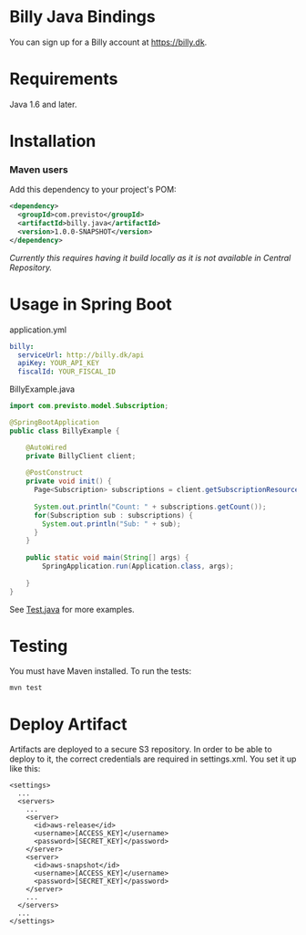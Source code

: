 # Billy Java Bindings 

You can sign up for a Billy account at https://billy.dk.

Requirements
============

Java 1.6 and later.

Installation
============

### Maven users

Add this dependency to your project's POM:

```xml
<dependency>
  <groupId>com.previsto</groupId>
  <artifactId>billy.java</artifactId>
  <version>1.0.0-SNAPSHOT</version>
</dependency>
```

_Currently this requires having it build locally as it is not available in Central Repository._


Usage in Spring Boot
=====

application.yml
```yml
billy:
  serviceUrl: http://billy.dk/api
  apiKey: YOUR_API_KEY
  fiscalId: YOUR_FISCAL_ID
```

BillyExample.java

```java
import com.previsto.model.Subscription;

@SpringBootApplication
public class BillyExample {

    @AutoWired
    private BillyClient client;
    
    @PostConstruct
    private void init() {
      Page<Subscription> subscriptions = client.getSubscriptionResource().findAll();
        
      System.out.println("Count: " + subscriptions.getCount());
      for(Subscription sub : subscriptions) {
        System.out.println("Sub: " + sub);
      }
    }
    
    public static void main(String[] args) {
        SpringApplication.run(Application.class, args);
        
    }
}
```


See [Test.java](https://github.com/Previsto/billy-java/blob/master/src/test/java/com/previsto/Test.java) for more examples.

Testing
=======

You must have Maven installed. To run the tests:

    mvn test


Deploy Artifact
=======
Artifacts are deployed to a secure S3 repository. 
In order to be able to deploy to it, the correct credentials are required in settings.xml. 
You set it up like this:

```
<settings>
  ...
  <servers>
    ...
    <server>
      <id>aws-release</id>
      <username>[ACCESS_KEY]</username>
      <password>[SECRET_KEY]</password>
    </server>
    <server>
      <id>aws-snapshot</id>
      <username>[ACCESS_KEY]</username>
      <password>[SECRET_KEY]</password>
    </server>
    ...
  </servers>
  ...
</settings>
```

